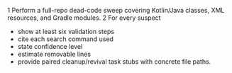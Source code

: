 1 Perform a full-repo dead-code sweep covering Kotlin/Java classes, XML resources, and Gradle modules.
2 For every suspect
  - show at least six validation steps
  - cite each search command used
  - state confidence level
  - estimate removable lines
  - provide paired cleanup/revival task stubs with concrete file paths.
